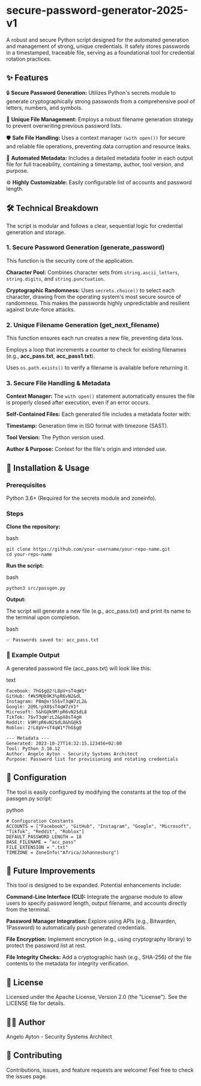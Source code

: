 # secure-password-generator-2025-v1

A robust and secure Python script designed for the automated generation and management of strong, unique credentials. It safely stores passwords in a timestamped, traceable file, serving as a foundational tool for credential rotation practices.

## ✨ Features
🔒 **Secure Password Generation:** Utilizes Python's secrets module to generate cryptographically strong passwords from a comprehensive pool of letters, numbers, and symbols.

📁 **Unique File Management:** Employs a robust filename generation strategy to prevent overwriting previous password lists.

🛡️ **Safe File Handling:** Uses a context manager ```(with open())``` for secure and reliable file operations, preventing data corruption and resource leaks.

📝 **Automated Metadata:** Includes a detailed metadata footer in each output file for full traceability, containing a timestamp, author, tool version, and purpose.

⚙️ **Highly Customizable:** Easily configurable list of accounts and password length.

## 🛠️ Technical Breakdown
The script is modular and follows a clear, sequential logic for credential generation and storage.

### 1. Secure Password Generation (generate_password)
This function is the security core of the application.

**Character Pool:** Combines character sets from ```string.ascii_letters```, ```string.digits```, and ```string.punctuation```.

**Cryptographic Randomness:** Uses ```secrets.choice()``` to select each character, drawing from the operating system's most secure source of randomness. This makes the passwords highly unpredictable and resilient against brute-force attacks.

### 2. Unique Filename Generation (get_next_filename)
This function ensures each run creates a new file, preventing data loss.

Employs a loop that increments a counter to check for existing filenames (e.g., **acc_pass.txt**, **acc_pass1.txt**).

Uses ```os.path.exists()``` to verify a filename is available before returning it.

### 3. Secure File Handling & Metadata
**Context Manager:** The ```with open()``` statement automatically ensures the file is properly closed after execution, even if an error occurs.

**Self-Contained Files:** Each generated file includes a metadata footer with:

**Timestamp:** Generation time in ISO format with timezone (SAST).

**Tool Version:** The Python version used.

**Author & Purpose:** Context for the file's origin and intended use.

## 🚀 Installation & Usage

### Prerequisites

Python 3.6+ (Required for the secrets module and zoneinfo).

### Steps

**Clone the repository:**

bash

```
git clone https://github.com/your-username/your-repo-name.git
cd your-repo-name
```

**Run the script:**

bash

```python3 src/passgen.py```

**Output:**

The script will generate a new file (e.g., acc_pass.txt) and print its name to the terminal upon completion.

bash

```✅ Passwords saved to: acc_pass.txt```

### 📁 Example Output

A generated password file (acc_pass.txt) will look like this:

text
```
Facebook: 7hG$g@2!L8pV+sT4qW1*
GitHub: f#k5M@b9K3%pR6vN2&dL
Instagram: P8m@x!S5$vT3qW7zL2&
Google: 2@9L!pX8$sT4qW7zV1*
Microsoft: 5&hG@k9M!pR6vN2$dL8
TikTok: 7$vT3qW!zL2&pX8sT4gH
Reddit: k9M!pR6vN2$dL8&hG@k5
Roblox: 2!L8pV+sT4qW1*7hG$g@

--- Metadata ---
Generated: 2023-10-27T14:32:15.123456+02:00
Tool: Python 3.10.12
Author: Angelo Ayton - Security Systems Architect
Purpose: Password list for provisioning and rotating credentials
```


## 🔧 Configuration

The tool is easily configured by modifying the constants at the top of the passgen.py script:

python
```
# Configuration Constants
ACCOUNTS = ["Facebook", "GitHub", "Instagram", "Google", "Microsoft", "TikTok", "Reddit", "Roblox"]
DEFAULT_PASSWORD_LENGTH = 18
BASE_FILENAME = "acc_pass"
FILE_EXTENSION = ".txt"
TIMEZONE = ZoneInfo("Africa/Johannesburg")
```

## 🔮 Future Improvements

This tool is designed to be expanded. Potential enhancements include:

**Command-Line Interface (CLI):** Integrate the argparse module to allow users to specify password length, output filename, and accounts directly from the terminal.

**Password Manager Integration:** Explore using APIs (e.g., Bitwarden, 1Password) to automatically push generated credentials.

**File Encryption:** Implement encryption (e.g., using cryptography library) to protect the password list at rest.

**File Integrity Checks:** Add a cryptographic hash (e.g., SHA-256) of the file contents to the metadata for integrity verification.

## 📄 License

Licensed under the Apache License, Version 2.0 (the "License"). See the LICENSE file for details.

## 👨‍💻 Author

Angelo Ayton - Security Systems Architect

## 🤝 Contributing

Contributions, issues, and feature requests are welcome! Feel free to check the issues page.
